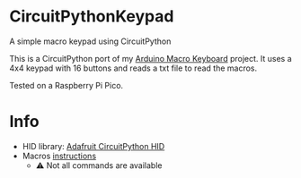 # CircuitPythonKeypad
A simple macro keypad using CircuitPython

This is a CircuitPython port of my  [Arduino Macro Keyboard](https://github.com/Georgegipa/UKP) project. 
It uses a 4x4 keypad with 16 buttons and reads a txt file to read the macros.

Tested on a Raspberry Pi Pico.

# Info
* HID library: [Adafruit CircuitPython HID](https://docs.circuitpython.org/projects/hid/en/latest/index.html)
* Macros [instructions](https://github.com/Georgegipa/UKP#generic-macro-commands)
    * ⚠️ Not all commands are available
